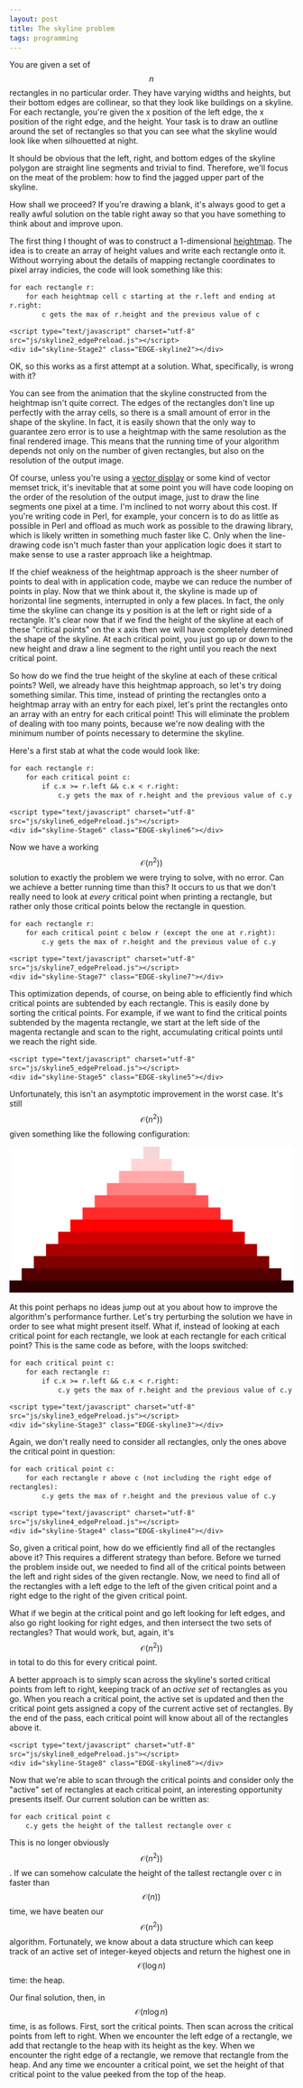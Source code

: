 ```yaml
---
layout: post
title: The skyline problem
tags: programming
---
```


You are given a set of $$n$$ rectangles in no particular order. They have varying widths and heights, but their bottom edges are collinear, so that they look like buildings on a skyline. For each rectangle, you're given the x position of the left edge, the x position of the right edge, and the height. Your task is to draw an outline around the set of rectangles so that you can see what the skyline would look like when silhouetted at night.

It should be obvious that the left, right, and bottom edges of the skyline polygon are straight line segments and trivial to find. Therefore, we'll focus on the meat of the problem: how to find the jagged upper part of the skyline. 

<script type="text/javascript" charset="utf-8" src="js/skyline1_edgePreload.js"></script>
<div id="skyline-Stage1" class="EDGE-skyline1"></div>

How shall we proceed? If you're drawing a blank, it's always good to get a really awful solution on the table right away so that you have something to think about and improve upon. 

The first thing I thought of was to construct a 1-dimensional [heightmap](https://en.wikipedia.org/wiki/Heightmap). The idea is to create an array of height values and write each rectangle onto it. Without worrying about the details of mapping rectangle coordinates to pixel array indicies, the code will look something like this:

~~~
for each rectangle r:
    for each heightmap cell c starting at the r.left and ending at r.right:
        c gets the max of r.height and the previous value of c
~~~

~~~
<script type="text/javascript" charset="utf-8" src="js/skyline2_edgePreload.js"></script>
<div id="skyline-Stage2" class="EDGE-skyline2"></div>
~~~

OK, so this works as a first attempt at a solution. What, specifically, is wrong with it? 

You can see from the animation that the skyline constructed from the heightmap isn't quite correct. The edges of the rectangles don't line up perfectly with the array cells, so there is a small amount of error in the shape of the skyline. In fact, it is easily shown that the only way to guarantee zero error is to use a heightmap with the same resolution as the final rendered image. This means that the running time of your algorithm depends not only on the number of given rectangles, but also on the resolution of the output image. 

Of course, unless you're using a [vector display](https://en.wikipedia.org/wiki/Vector_monitor) or some kind of vector memset trick, it's inevitable that at some point you will have code looping on the order of the resolution of the output image, just to draw the line segments one pixel at a time. I'm inclined to not worry about this cost. If you're writing code in Perl, for example, your concern is to do as little as possible in Perl and offload as much work as possible to the drawing library, which is likely written in something much faster like C. Only when the line-drawing code isn't much faster than your application logic does it start to make sense to use a raster approach like a heightmap.

If the chief weakness of the heightmap approach is the sheer number of points to deal with in application code, maybe we can reduce the number of points in play. Now that we think about it, the skyline is made up of horizontal line segments, interrupted in only a few places. In fact, the only time the skyline can change its y position is at the left or right side of a rectangle. It's clear now that if we find the height of the skyline at each of these "critical points" on the x axis then we will have completely determined the shape of the skyline. At each critical point, you just go up or down to the new height and draw a line segment to the right until you reach the next critical point.

So how do we find the true height of the skyline at each of these critical points? Well, we already have this heightmap approach, so let's try doing something similar. This time, instead of printing the rectangles onto a heightmap array with an entry for each pixel, let's print the rectangles onto an array with an entry for each critical point! This will eliminate the problem of dealing with too many points, because we're now dealing with the minimum number of points necessary to determine the skyline.

Here's a first stab at what the code would look like:

~~~
for each rectangle r:
    for each critical point c:
        if c.x >= r.left && c.x < r.right:
            c.y gets the max of r.height and the previous value of c.y
~~~

~~~
<script type="text/javascript" charset="utf-8" src="js/skyline6_edgePreload.js"></script>
<div id="skyline-Stage6" class="EDGE-skyline6"></div>
~~~

Now we have a working $$\mathcal{O}(n^{2}))$$ solution to exactly the problem we were trying to solve, with no error. Can we achieve a better running time than this? It occurs to us that we don't really need to look at *every* critical point when printing a rectangle, but rather only those critical points below the rectangle in question.

~~~
for each rectangle r:
    for each critical point c below r (except the one at r.right):
        c.y gets the max of r.height and the previous value of c.y
~~~

~~~
<script type="text/javascript" charset="utf-8" src="js/skyline7_edgePreload.js"></script>
<div id="skyline-Stage7" class="EDGE-skyline7"></div>
~~~

This optimization depends, of course, on being able to efficiently find which critical points are subtended by each rectangle. This is easily done by sorting the critical points. For example, if we want to find the critical points subtended by the magenta rectangle, we start at the left side of the magenta rectangle and scan to the right, accumulating critical points until we reach the right side.

~~~
<script type="text/javascript" charset="utf-8" src="js/skyline5_edgePreload.js"></script>
<div id="skyline-Stage5" class="EDGE-skyline5"></div>
~~~

Unfortunately, this isn't an asymptotic improvement in the worst case. It's still $$\mathcal{O}(n^{2}))$$ given something like the following configuration:

![The worst case.](/images/worstcase.svg)

At this point perhaps no ideas jump out at you about how to improve the algorithm's performance further. Let's try perturbing the solution we have in order to see what might present itself. What if, instead of looking at each critical point for each rectangle, we look at each rectangle for each critical point? This is the same code as before, with the loops switched:

~~~
for each critical point c:
    for each rectangle r:
        if c.x >= r.left && c.x < r.right:
            c.y gets the max of r.height and the previous value of c.y
~~~

~~~
<script type="text/javascript" charset="utf-8" src="js/skyline3_edgePreload.js"></script>
<div id="skyline-Stage3" class="EDGE-skyline3"></div>
~~~

Again, we don't really need to consider all rectangles, only the ones above the critical point in question:

~~~
for each critical point c:
    for each rectangle r above c (not including the right edge of rectangles):
        c.y gets the max of r.height and the previous value of c.y
~~~

~~~
<script type="text/javascript" charset="utf-8" src="js/skyline4_edgePreload.js"></script>
<div id="skyline-Stage4" class="EDGE-skyline4"></div>
~~~

So, given a critical point, how do we efficiently find all of the rectangles above it? This requires a different strategy than before. Before we turned the problem inside out, we needed to find all of the critical points between the left and right sides of the given rectangle. Now, we need to find all of the rectangles with a left edge to the left of the given critical point and a right edge to the right of the given critical point.

What if we begin at the critical point and go left looking for left edges, and also go right looking for right edges, and then intersect the two sets of rectangles? That would work, but, again, it's $$\mathcal{O}(n^{2}))$$ in total to do this for every critical point. 

A better approach is to simply scan across the skyline's sorted critical points from left to right, keeping track of an *active set* of rectangles as you go. When you reach a critical point, the active set is updated and then the critical point gets assigned a copy of the current active set of rectangles. By the end of the pass, each critical point will know about all of the rectangles above it.

~~~
<script type="text/javascript" charset="utf-8" src="js/skyline8_edgePreload.js"></script>
<div id="skyline-Stage8" class="EDGE-skyline8"></div>
~~~

Now that we're able to scan through the critical points and consider only the "active" set of rectangles at each critical point, an interesting opportunity presents itself. Our current solution can be written as:

~~~
for each critical point c
    c.y gets the height of the tallest rectangle over c
~~~

This is no longer obviously $$\mathcal{O}(n^{2}))$$. If we can somehow calculate the height of the tallest rectangle over c in faster than $$\mathcal{O}(n))$$ time, we have beaten our $$\mathcal{O}(n^{2}))$$ algorithm. Fortunately, we know about a data structure which can keep track of an active set of integer-keyed objects and return the highest one in $$\mathcal{O}(\log{}n)$$ time: the heap.

Our final solution, then, in $$\mathcal{O}(n\log{}n)$$ time, is as follows. First, sort the critical points. Then scan across the critical points from left to right. When we encounter the left edge of a rectangle, we add that rectangle to the heap with its height as the key. When we encounter the right edge of a rectangle, we remove that rectangle from the heap. And any time we encounter a critical point, we set the height of that critical point to the value peeked from the top of the heap.